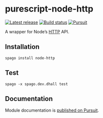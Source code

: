 # purescript-node-http

[![Latest release](http://img.shields.io/github/release/purescript-node/purescript-node-http.svg)](https://github.com/purescript/purescript-node-http/releases)
[![Build status](https://github.com/purescript-node/purescript-node-http/workflows/CI/badge.svg?branch=master)](https://github.com/purescript-node/purescript-node-http/actions?query=workflow%3ACI+branch%3Amaster)
[![Pursuit](https://pursuit.purescript.org/packages/purescript-node-http/badge)](https://pursuit.purescript.org/packages/purescript-node-http)

A wrapper for Node’s [HTTP](https://nodejs.org/docs/latest/api/http.html) API.

## Installation

```
spago install node-http
```


## Test

```
spago -x spago.dev.dhall test
```

## Documentation

Module documentation is [published on Pursuit](http://pursuit.purescript.org/packages/purescript-node-http).

